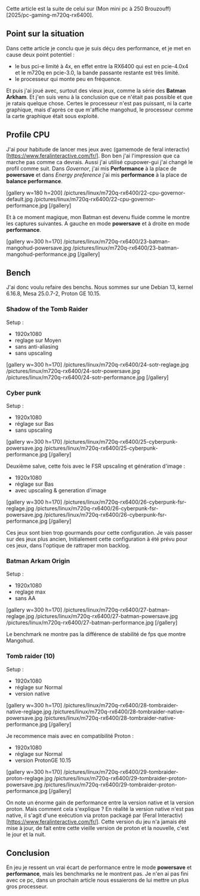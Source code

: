 
Cette article est la suite de celui sur (Mon mini pc à 250 Brouzouff)[2025/pc-gaming-m720q-rx6400]. 

## Point sur la situation

Dans cette article je conclu que je suis déçu des performance, et je met en cause deux point potentiel : 
- le bus pci-e limité à 4x, en effet entre la RX6400 qui est en pcie-4.0x4 et le m720q en pcie-3.0, la bande passante restante est très limité. 
- le processeur qui monte peu en fréquence.

Et puis j'ai joué avec, surtout des vieux jeux, comme la série des **Batman Arkham**. Et j'en suis venu à la conclusion que ce n'était pas possible et que je ratais quelque chose. Certes le processeur n'est pas puissant, ni la carte graphique, mais d'après ce que m'affiche mangohud, le processeur comme la carte graphique était sous exploité. 

## Profile CPU

J'ai pour habitude de lancer mes jeux avec (gamemode de feral interactiv)[https://www.feralinteractive.com/fr/]. 
Bon ben j'ai l'impression que ca marche pas comme ca devrais. Aussi j'ai utilisé cpupower-gui j'ai changé le profil comme suit. 
Dans *Governor*, j'ai mis **Performance** à la place de **powersave** et dans *Energy preference* j'ai mis **performance** à la place de **balance performance**. 

[gallery w=180 h=200]
/pictures/linux/m720q-rx6400/22-cpu-governor-default.jpg
/pictures/linux/m720q-rx6400/22-cpu-governor-performance.jpg
[/gallery]

Et à ce moment magique, mon Batman est devenu fluide comme le montre les captures suivantes.
A gauche en mode **powersave** et à droite en mode **performance**.

[gallery w=300 h=170]
/pictures/linux/m720q-rx6400/23-batman-mangohud-powersave.jpg
/pictures/linux/m720q-rx6400/23-batman-mangohud-performance.jpg
[/gallery]

## Bench

J'ai donc voulu refaire des benchs. 
Nous sommes sur une Debian 13, kernel 6.16.8, Mesa 25.0.7-2, Proton GE 10.15.

### Shadow of the Tomb Raider

Setup : 
- 1920x1080
- reglage sur Moyen
- sans anti-aliasing
- sans upscaling

[gallery w=300 h=170]
/pictures/linux/m720q-rx6400/24-sotr-reglage.jpg
/pictures/linux/m720q-rx6400/24-sotr-powersave.jpg
/pictures/linux/m720q-rx6400/24-sotr-performance.jpg
[/gallery]


### Cyber punk

Setup :
- 1920x1080
- réglage sur Bas
- sans upscaling

[gallery w=300 h=170]
/pictures/linux/m720q-rx6400/25-cyberpunk-powersave.jpg
/pictures/linux/m720q-rx6400/25-cyberpunk-performance.jpg
[/gallery]


Deuxième salve, cette fois avec le FSR upscaling et génération d'image :
- 1920x1080
- réglage sur Bas
- avec upscaling & generation d'image

[gallery w=300 h=170]
/pictures/linux/m720q-rx6400/26-cyberpunk-fsr-reglage.jpg
/pictures/linux/m720q-rx6400/26-cyberpunk-fsr-powersave.jpg
/pictures/linux/m720q-rx6400/26-cyberpunk-fsr-performance.jpg
[/gallery]

Ces jeux sont bien trop gourmands pour cette configuration. 
Je vais passer sur des jeux plus ancien, 
Initialement cette configuration à été prévu pour ces jeux, dans l'optique de rattraper mon backlog. 

### Batman Arkam Origin

Setup :
- 1920x1080
- reglage max
- sans AA

[gallery w=300 h=170]
/pictures/linux/m720q-rx6400/27-batman-reglage.jpg
/pictures/linux/m720q-rx6400/27-batman-powersave.jpg
/pictures/linux/m720q-rx6400/27-batman-performance.jpg
[/gallery]

Le benchmark ne montre pas la différence de stabilité de fps que montre Mangohud.

### Tomb raider (10)

Setup :
- 1920x1080
- réglage sur Normal
- version native

[gallery w=300 h=170]
/pictures/linux/m720q-rx6400/28-tombraider-native-reglage.jpg
/pictures/linux/m720q-rx6400/28-tombraider-native-powersave.jpg
/pictures/linux/m720q-rx6400/28-tombraider-native-performance.jpg
[/gallery]

Je recommence mais avec en compatibilité Proton :
- 1920x1080
- réglage sur Normal
- version ProtonGE 10.15

[gallery w=300 h=170]
/pictures/linux/m720q-rx6400/29-tombraider-proton-reglage.jpg
/pictures/linux/m720q-rx6400/29-tombraider-proton-powersave.jpg
/pictures/linux/m720q-rx6400/29-tombraider-proton-performance.jpg
[/gallery]

On note un énorme gain de performance entre la version native et la version proton.
Mais comment cela s'explique ? 
En réalité la version native n'est pas native, il s'agit d'une exécution via proton packagé par (Feral Interactiv)[https://www.feralinteractive.com/fr/].
Cette version du jeu n'a jamais été mise à jour, de fait entre cette vieille version de proton et la nouvelle, c'est le jour et la nuit. 

## Conclusion

En jeu je ressent un vrai écart de performance entre le mode **powersave** et **performance**, mais les benchmarks ne le montrent pas. 
Je n'en ai pas fini avec ce pc, dans un prochain article nous essaierons de lui mettre un plus gros processeur. 
